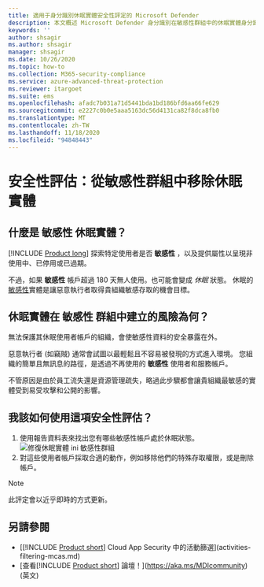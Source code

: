 ```yaml
---
title: 適用于身分識別休眠實體安全性評定的 Microsoft Defender
description: 本文概述 Microsoft Defender 身分識別在敏感性群組中的休眠實體身分識別安全性狀態評估報告。
keywords: ''
author: shsagir
ms.author: shsagir
manager: shsagir
ms.date: 10/26/2020
ms.topic: how-to
ms.collection: M365-security-compliance
ms.service: azure-advanced-threat-protection
ms.reviewer: itargoet
ms.suite: ems
ms.openlocfilehash: afadc7b031a71d5441bda1bd186bfd6aa66fe629
ms.sourcegitcommit: e2227c0b0e5aaa5163dc56d4131ca82f8dca8fb0
ms.translationtype: MT
ms.contentlocale: zh-TW
ms.lasthandoff: 11/18/2020
ms.locfileid: "94848443"
---
```

# <a name="security-assessment-dormant-entities-in-sensitive-groups"></a>安全性評估：**從敏感性群組中移除休眠實體**

## <a name="what-are-sensitive-dormant-entities"></a>什麼是 **敏感性** 休眠實體？

[!INCLUDE [Product long](includes/product-long.md)] 探索特定使用者是否 **敏感性** ，以及提供屬性以呈現非使用中、已停用或已過期。

不過，如果 **敏感性** 帳戶超過 180 天無人使用。也可能會變成 *休眠* 狀態。 休眠的[敏感性](sensitive-accounts.md)實體是讓惡意執行者取得貴組織敏感存取的機會目標。

## <a name="what-risk-do-dormant-entities-create-in-sensitive-groups"></a>休眠實體在 **敏感性** 群組中建立的風險為何？

無法保護其休眠使用者帳戶的組織，會使敏感性資料的安全暴露在外。

惡意執行者 (如竊賊) 通常會試圖以最輕鬆且不容易被發現的方式進入環境。 您組織的簡單且無訊息的路徑，是透過不再使用的 **敏感性** 使用者和服務帳戶。

不管原因是由於員工流失還是資源管理疏失，略過此步驟都會讓貴組織最敏感的實體受到易受攻擊和公開的影響。

## <a name="how-do-i-use-this-security-assessment"></a>我該如何使用這項安全性評估？

1. 使用報告資料表來找出您有哪些敏感性帳戶處於休眠狀態。
    ![修復休眠實體 ini 敏感性群組](media/cas-isp-dormant-entities-sensitive-groups-1.png)
1. 對這些使用者帳戶採取合適的動作，例如移除他們的特殊存取權限，或是刪除帳戶。

> [!NOTE]
> 此評定會以近乎即時的方式更新。

## <a name="see-also"></a>另請參閱

- [[!INCLUDE [Product short](includes/product-short.md)] Cloud App Security 中的活動篩選](activities-filtering-mcas.md)
- [查看[!INCLUDE [Product short](includes/product-short.md)] 論壇！](https://aka.ms/MDIcommunity)\(英文\)
